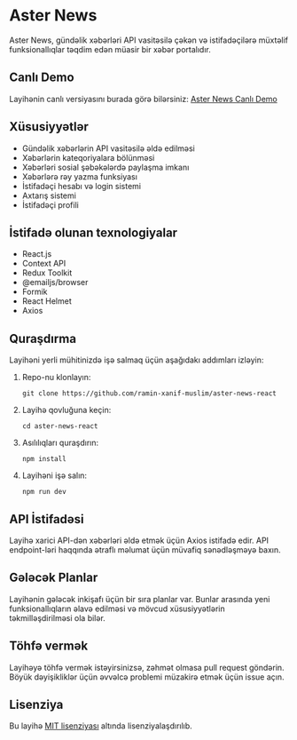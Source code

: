 # Aster News

Aster News, gündəlik xəbərləri API vasitəsilə çəkən və istifadəçilərə müxtəlif funksionallıqlar təqdim edən müasir bir xəbər portalıdır.

## Canlı Demo

Layihənin canlı versiyasını burada görə bilərsiniz: [Aster News Canlı Demo](https://news-aster.netlify.app/)

## Xüsusiyyətlər

- Gündəlik xəbərlərin API vasitəsilə əldə edilməsi
- Xəbərlərin kateqoriyalara bölünməsi
- Xəbərləri sosial şəbəkələrdə paylaşma imkanı
- Xəbərlərə rəy yazma funksiyası
- İstifadəçi hesabı və login sistemi
- Axtarış sistemi
- İstifadəçi profili

## İstifadə olunan texnologiyalar

- React.js
- Context API
- Redux Toolkit
- @emailjs/browser
- Formik
- React Helmet
- Axios

## Quraşdırma

Layihəni yerli mühitinizdə işə salmaq üçün aşağıdakı addımları izləyin:

1. Repo-nu klonlayın:
   ```
   git clone https://github.com/ramin-xanif-muslim/aster-news-react
   ```

2. Layihə qovluğuna keçin:
   ```
   cd aster-news-react
   ```

3. Asılılıqları quraşdırın:
   ```
   npm install
   ```

4. Layihəni işə salın:
   ```
   npm run dev
   ```

## API İstifadəsi

Layihə xarici API-dən xəbərləri əldə etmək üçün Axios istifadə edir. API endpoint-ləri haqqında ətraflı məlumat üçün müvafiq sənədləşməyə baxın.

## Gələcək Planlar

Layihənin gələcək inkişafı üçün bir sıra planlar var. Bunlar arasında yeni funksionallıqların əlavə edilməsi və mövcud xüsusiyyətlərin təkmilləşdirilməsi ola bilər.

## Töhfə vermək

Layihəyə töhfə vermək istəyirsinizsə, zəhmət olmasa pull request göndərin. Böyük dəyişikliklər üçün əvvəlcə problemi müzakirə etmək üçün issue açın.

## Lisenziya

Bu layihə [MIT lisenziyası](https://opensource.org/licenses/MIT) altında lisenziyalaşdırılıb.
